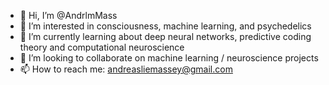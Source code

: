 - 👋 Hi, I’m @AndrlmMass
- 👀 I’m interested in consciousness, machine learning, and psychedelics
- 🌱 I’m currently learning about deep neural networks, predictive coding theory and computational neuroscience
- 💞️ I’m looking to collaborate on machine learning / neuroscience projects
- 📫 How to reach me: andreasliemassey@gmail.com

<!---
AndrlmMass/AndrlmMass is a ✨ special ✨ repository because its `README.md` (this file) appears on your GitHub profile.
You can click the Preview link to take a look at your changes.
--->
